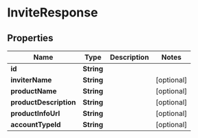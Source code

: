 

# InviteResponse

## Properties

Name | Type | Description | Notes
------------ | ------------- | ------------- | -------------
**id** | **String** |  | 
**inviterName** | **String** |  |  [optional]
**productName** | **String** |  |  [optional]
**productDescription** | **String** |  |  [optional]
**productInfoUrl** | **String** |  |  [optional]
**accountTypeId** | **String** |  |  [optional]




